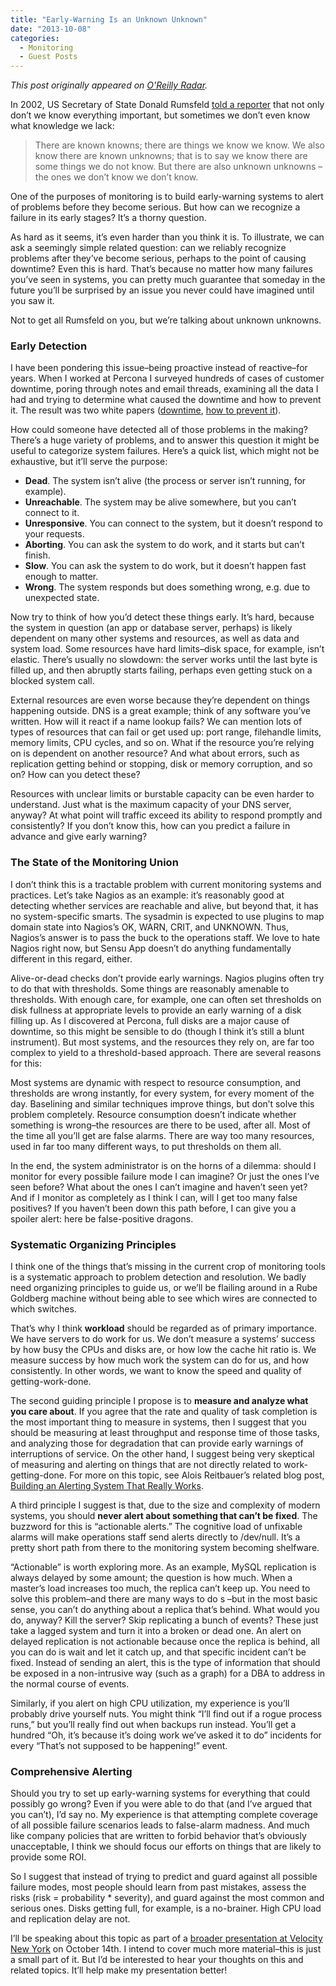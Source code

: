 ```yaml
---
title: "Early-Warning Is an Unknown Unknown"
date: "2013-10-08"
categories:
  - Monitoring
  - Guest Posts
---
```


*This post originally appeared on [O'Reilly Radar](http://radar.oreilly.com/2013/10/early-warning-is-an-unknown-unknown.html).*

In 2002, US Secretary of State Donald Rumsfeld [told a reporter](http://www.youtube.com/watch?v=GiPe1OiKQuk) that not only don’t we know everything important, but sometimes we don’t even know what knowledge we lack:

>   There are known knowns; there are things we know we know. We also know there are known unknowns; that is to say we know there are some things we do not know. But there are also unknown unknowns – the ones we don’t know we don’t know.

One of the purposes of monitoring is to build early-warning systems to alert of problems before they become serious. But how can we recognize a failure in its early stages? It’s a thorny question.

As hard as it seems, it’s even harder than you think it is. To illustrate, we can ask a seemingly simple related question: can we reliably recognize problems after they’ve become serious, perhaps to the point of causing downtime? Even this is hard. That’s because no matter how many failures you’ve seen in systems, you can pretty much guarantee that someday in the future you’ll be surprised by an issue you never could have imagined until you saw it.

Not to get all Rumsfeld on you, but we’re talking about unknown unknowns.

### Early Detection

I have been pondering this issue–being proactive instead of reactive–for years. When I worked at Percona I surveyed hundreds of cases of customer downtime, poring through notes and email threads, examining all the data I had and trying to determine what caused the downtime and how to prevent it. The result was two white papers ([downtime](http://www.percona.com/about-us/mysql-white-paper/causes-of-downtime-in-production-mysql-servers), [how to prevent it](http://www.percona.com/about-us/mysql-white-paper/preventing-mysql-emergencies)).

How could someone have detected all of those problems in the making? There’s a huge variety of problems, and to answer this question it might be useful to categorize system failures. Here’s a quick list, which might not be exhaustive, but it’ll serve the purpose:

*    **Dead**. The system isn’t alive (the process or server isn’t running, for example).
*    **Unreachable**. The system may be alive somewhere, but you can’t connect to it.
*    **Unresponsive**. You can connect to the system, but it doesn’t respond to your requests.
*    **Aborting**. You can ask the system to do work, and it starts but can’t finish.
*    **Slow**. You can ask the system to do work, but it doesn’t happen fast enough to matter.
*    **Wrong**. The system responds but does something wrong, e.g. due to unexpected state.

Now try to think of how you’d detect these things early. It’s hard, because the system in question (an app or database server, perhaps) is likely dependent on many other systems and resources, as well as data and system load. Some resources have hard limits–disk space, for example, isn’t elastic. There’s usually no slowdown: the server works until the last byte is filled up, and then abruptly starts failing, perhaps even getting stuck on a blocked system call.

External resources are even worse because they’re dependent on things happening outside. DNS is a great example; think of any software you’ve written. How will it react if a name lookup fails? We can mention lots of types of resources that can fail or get used up: port range, filehandle limits, memory limits, CPU cycles, and so on. What if the resource you’re relying on is dependent on another resource? And what about errors, such as replication getting behind or stopping, disk or memory corruption, and so on? How can you detect these?

Resources with unclear limits or burstable capacity can be even harder to understand. Just what is the maximum capacity of your DNS server, anyway? At what point will traffic exceed its ability to respond promptly and consistently? If you don’t know this, how can you predict a failure in advance and give early warning?

### The State of the Monitoring Union

I don’t think this is a tractable problem with current monitoring systems and practices. Let’s take Nagios as an example: it’s reasonably good at detecting whether services are reachable and alive, but beyond that, it has no system-specific smarts. The sysadmin is expected to use plugins to map domain state into Nagios’s OK, WARN, CRIT, and UNKNOWN. Thus, Nagios’s answer is to pass the buck to the operations staff. We love to hate Nagios right now, but Sensu App doesn’t do anything fundamentally different in this regard, either.

Alive-or-dead checks don’t provide early warnings. Nagios plugins often try to do that with thresholds. Some things are reasonably amenable to thresholds. With enough care, for example, one can often set thresholds on disk fullness at appropriate levels to provide an early warning of a disk filling up. As I discovered at Percona, full disks are a major cause of downtime, so this might be sensible to do (though I think it’s still a blunt instrument). But most systems, and the resources they rely on, are far too complex to yield to a threshold-based approach. There are several reasons for this:

Most systems are dynamic with respect to resource consumption, and thresholds are wrong instantly, for every system, for every moment of the day. Baselining and similar techniques improve things, but don’t solve this problem completely. Resource consumption doesn’t indicate whether something is wrong–the resources are there to be used, after all. Most of the time all you’ll get are false alarms. There are way too many resources, used in far too many different ways, to put thresholds on them all.

In the end, the system administrator is on the horns of a dilemma: should I monitor for every possible failure mode I can imagine? Or just the ones I’ve seen before? What about the ones I can’t imagine and haven’t seen yet? And if I monitor as completely as I think I can, will I get too many false positives? If you haven’t been down this path before, I can give you a spoiler alert: here be false-positive dragons.

### Systematic Organizing Principles

I think one of the things that’s missing in the current crop of monitoring tools is a systematic approach to problem detection and resolution. We badly need organizing principles to guide us, or we’ll be flailing around in a Rube Goldberg machine without being able to see which wires are connected to which switches.

That’s why I think **workload** should be regarded as of primary importance. We have servers to do work for us. We don’t measure a systems’ success by how busy the CPUs and disks are, or how low the cache hit ratio is. We measure success by how much work the system can do for us, and how consistently. In other words, we want to know the speed and quality of getting-work-done.

The second guiding principle I propose is to **measure and analyze what you care about**. If you agree that the rate and quality of task completion is the most important thing to measure in systems, then I suggest that you should be measuring at least throughput and response time of those tasks, and analyzing those for degradation that can provide early warnings of interruptions of service. On the other hand, I suggest being very skeptical of measuring and alerting on things that are not directly related to work-getting-done. For more on this topic, see Alois Reitbauer’s related blog post, [Building an Alerting System That Really Works](http://programming.oreilly.com/2013/09/building-an-alerting-system-that-really-works.html).

A third principle I suggest is that, due to the size and complexity of modern systems, you should **never alert about something that can’t be fixed**. The buzzword for this is “actionable alerts.” The cognitive load of unfixable alarms will make operations staff send alerts directly to /dev/null. It’s a pretty short path from there to the monitoring system becoming shelfware.

“Actionable” is worth exploring more. As an example, MySQL replication is always delayed by some amount; the question is how much. When a master’s load increases too much, the replica can’t keep up. You need to solve this problem–and there are many ways to do s –but in the most basic sense, you can’t do anything about a replica that’s behind. What would you do, anyway? Kill the server? Skip replicating a bunch of events? These just take a lagged system and turn it into a broken or dead one. An alert on delayed replication is not actionable because once the replica is behind, all you can do is wait and let it catch up, and that specific incident can’t be fixed. Instead of sending an alert, this is the type of information that should be exposed in a non-intrusive way (such as a graph) for a DBA to address in the normal course of events.

Similarly, if you alert on high CPU utilization, my experience is you’ll probably drive yourself nuts. You might think “I’ll find out if a rogue process runs,” but you’ll really find out when backups run instead. You’ll get a hundred “Oh, it’s because it’s doing work we’ve asked it to do” incidents for every “That’s not supposed to be happening!” event.

### Comprehensive Alerting

Should you try to set up early-warning systems for everything that could possibly go wrong? Even if you were able to do that (and I’ve argued that you can’t), I’d say no. My experience is that attempting complete coverage of all possible failure scenarios leads to false-alarm madness. And much like company policies that are written to forbid behavior that’s obviously unacceptable, I think we should focus our efforts on things that are likely to provide some ROI.

So I suggest that instead of trying to predict and guard against all possible failure modes, most people should learn from past mistakes, assess the risks (risk = probability * severity), and guard against the most common and serious ones. Disks getting full, for example, is a no-brainer. High CPU load and replication delay are not.

I’ll be speaking about this topic as part of a [broader presentation at Velocity New York](http://velocityconf.com/velocityny2013/public/schedule/detail/31361/) on October 14th. I intend to cover much more material–this is just a small part of it. But I’d be interested to hear your thoughts on this and related topics. It’ll help make my presentation better!


